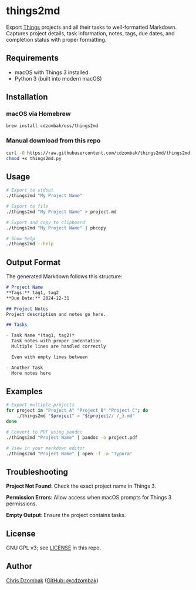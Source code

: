 # things2md

Export [Things](https://culturedcode.com/things/) projects and all their tasks to well-formatted Markdown. Captures project details, task information, notes, tags, due dates, and completion status with proper formatting.

## Requirements

- macOS with Things 3 installed
- Python 3 (built into modern macOS)

## Installation

### macOS via Homebrew

```shell
brew install cdzombak/oss/things2md
```

### Manual download from this repo

```bash
curl -O https://raw.githubusercontent.com/cdzombak/things2md/things2md.py
chmod +x things2md.py
```

## Usage

```bash
# Export to stdout
./things2md "My Project Name"

# Export to file
./things2md "My Project Name" > project.md

# Export and copy to clipboard
./things2md "My Project Name" | pbcopy

# Show help
./things2md --help
```

## Output Format

The generated Markdown follows this structure:

```markdown
# Project Name
**Tags:** tag1, tag2
**Due Date:** 2024-12-31

## Project Notes
Project description and notes go here.

## Tasks

- Task Name *(tag1, tag2)*
  Task notes with proper indentation
  Multiple lines are handled correctly

  Even with empty lines between

- Another Task
  More notes here
```

## Examples

```bash
# Export multiple projects
for project in "Project A" "Project B" "Project C"; do
    ./things2md "$project" > "${project// /_}.md"
done

# Convert to PDF using pandoc
./things2md "Project Name" | pandoc -o project.pdf

# View in your markdown editor
./things2md "Project Name" | open -f -a "Typora"
```

## Troubleshooting

**Project Not Found**: Check the exact project name in Things 3.

**Permission Errors**: Allow access when macOS prompts for Things 3 permissions.

**Empty Output**: Ensure the project contains tasks.

## License

GNU GPL v3; see [LICENSE](LICENSE) in this repo.

## Author

[Chris Dzombak](https://www.dzombak.com) ([GitHub: @cdzombak](https://www.github.com/cdzombak))
